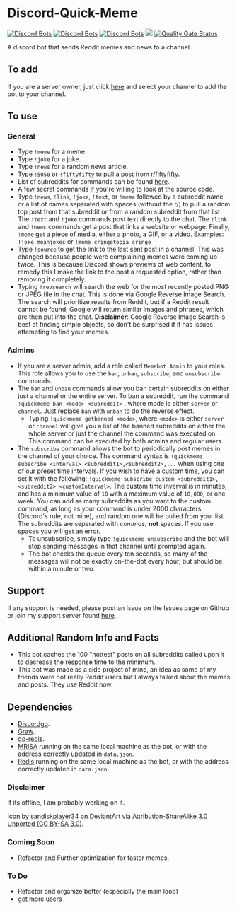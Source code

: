 # Discord-Quick-Meme

[![Discord Bots](https://top.gg/api/widget/status/438381344943374346.svg)](https://top.gg/bot/438381344943374346) [![Discord Bots](https://top.gg/api/widget/lib/438381344943374346.svg)](https://top.gg/bot/438381344943374346) [![Discord Bots](https://top.gg/api/widget/servers/438381344943374346.svg)](https://top.gg/bot/438381344943374346) ![](https://github.com/chand1012/Discord-Quick-Meme/workflows/Go/badge.svg) [![Quality Gate Status](https://sonarcloud.io/api/project_badges/measure?project=chand1012_Discord-Quick-Meme&metric=alert_status)](https://sonarcloud.io/dashboard?id=chand1012_Discord-Quick-Meme)

A discord bot that sends Reddit memes and news to a channel.

## To add

If you are a server owner, just click [here](https://discordapp.com/oauth2/authorize?client_id=438381344943374346&scope=bot) and select your channel to add the bot to your channel.

## To use

### General

- Type `!meme` for a meme.
- Type `!joke` for a joke.
- Type `!news` for a random news article.
- Type `!5050` or `!fiftyfifty` to pull a post from [r/fiftyfifty](https://reddit.com/r/fiftyfifty).
- List of subreddits for commands can be found [here](https://github.com/chand1012/Discord-Quick-Meme/blob/master/subs.json).
- A few secret commands if you're willing to look at the source code.
- Type `!news`, `!link`, `!joke`, `!text`, or `!meme` followed by a subreddit name or a list of names separated with spaces (without the r/) to pull a random top post from that subreddit or from a random subreddit from that list. The `!text` and `!joke` commands post text directly to the chat. The `!link` and `!news` commands get a post that links a website or webpage. Finally, `!meme` get a piece of media, either a photo, a GIF, or a video. Examples: `!joke meanjokes` or `!meme cringetopia cringe`
- Type `!source` to get the link to the last sent post in a channel. This was changed because people were complaining memes were coming up twice. This is because Discord shows previews of web content, to remedy this I make the link to the post a requested option, rather than removing it completely.
- Typing `!revsearch` will search the web for the most recently posted PNG or JPEG file in the chat. This is done via Google Reverse Image Search. The search will prioritize results from Reddit, but if a Reddit result cannot be found, Google will return similar images and phrases, which are then put into the chat. **Disclaimer**: Google Reverse Image Search is best at finding simple objects, so don't be surprised if it has issues attempting to find your memes.

### Admins

- If you are a server admin, add a role called `Memebot Admin` to your roles. This role allows you to use the `ban`, `unban`, `subscribe`, and `unsubscribe` commands. 
- The `ban` and `unban` commands allow you ban certain subreddits on either just a channel or the entire server. To ban a subreddit, run the command `!quickmeme ban <mode> <subreddit>` , where mode is either `server` or `channel`. Just replace `ban` with `unban` to do the reverse effect.
    - Typing `!quickmeme getbanned <mode>`, where `<mode>` is either `server` or `channel` will give you a list of the banned subreddits on either the whole server or just the channel the command was executed on. This command can be executed by both admins and regular users.
- The `subscribe` command allows the bot to periodically post memes in the channel of your choice. The command syntax is `!quickmeme subscribe <interval> <subreddit1>,<subreddit2>,...` when using one of our preset time intervals. If you wish to have a custom time, you can set it with the following: `!quickmeme subscribe custom <subreddit1>,<subreddit2> <customInterval>`. The custom time inverval is in minutes, and has a minimum value of `10` with a maximum value of `10,080`, or one week. You can add as many subreddits as you want to the custom command, as long as your command is under 2000 characters (Discord's rule, not mine), and random one will be pulled from your list. The subreddits are seperated with _commas_, **not** spaces. If you use spaces you will get an error.
    - To unsubscribe, simply type `!quickmeme unsubscribe` and the bot will stop sending messages in that channel until prompted again.
    - The bot checks the queue every ten seconds, so many of the messages will not be exactly on-the-dot every hour, but should be within a minute or two.

## Support

If any support is needed, please post an Issue on the Issues page on Github or join my support server found [here](https://discord.gg/YNnp9uy).

## Additional Random Info and Facts

- This bot caches the 100 "hottest" posts on all subreddits called upon it to decrease the response time to the minimum.
- This bot was made as a side project of mine, an idea as some of my friends were not really Reddit users but I always talked about the memes and posts. They use Reddit now.

## Dependencies

- [Discordgo](https://github.com/bwmarrin/discordgo).
- [Graw](https://github.com/turnage/graw).
- [go-redis](https://github.com/go-redis/redis).
- [MRISA](https://github.com/vivithemage/mrisa) running on the same local machine as the bot, or with the address correctly updated in `data.json`.
- [Redis](https://redis.io/) running on the same local machine as the bot, or with the address correctly updated in `data.json`.

### **Disclaimer**

If its offline, I am probably working on it.

Icon by [sandiskplayer34](https://www.deviantart.com/sandiskplayer34) on [DeviantArt](https://www.deviantart.com/sandiskplayer34/art/Reddit-App-Icon-537731823) via [Attribution-ShareAlike 3.0 Unported (CC BY-SA 3.0)](https://creativecommons.org/licenses/by-sa/3.0/).

### Coming Soon

- Refactor and Further optimization for faster memes.

### To Do
- Refactor and organize better (especially the main loop)
- get more users

